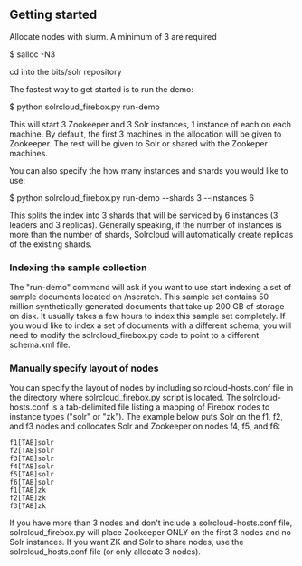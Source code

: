 ## Getting started

Allocate nodes with slurm. A minimum of 3 are required

$ salloc -N3

cd into the bits/solr repository

The fastest way to get started is to run the demo:

$ python solrcloud_firebox.py run-demo

This will start 3 Zookeeper and 3 Solr instances, 1 instance of each on each machine. By default, the first 3 machines in the allocation will be given to Zookeeper. The rest will be given to Solr or shared with the Zookeper machines. 

You can also specify the how many instances and shards you would like to use:

$ python solrcloud_firebox.py run-demo --shards 3 --instances 6

This splits the index into 3 shards that will be serviced by 6 instances (3 leaders and 3 replicas). Generally speaking, if the number of instances is more than the number of shards, Solrcloud will automatically create replicas of the existing shards.

### Indexing the sample collection
The "run-demo" command will ask if you want to use start indexing a set of sample documents located on /nscratch. This sample set contains 50 million synthetically generated documents that take up 200 GB of storage on disk. It usually takes a few hours to index this sample set completely. If you would like to index a set of documents with a different schema, you will need to modify the solrcloud_firebox.py code to point to a different schema.xml file. 

### Manually specify layout of nodes
You can specify the layout of nodes by including solrcloud-hosts.conf file in the  directory where solrcloud_firebox.py script is located. The solrcloud-hosts.conf is a tab-delimited file listing a mapping of Firebox nodes to instance types ("solr" or "zk"). The example below puts Solr on the f1, f2, and f3 nodes and collocates Solr and Zookeeper on nodes f4, f5, and f6:

```
f1[TAB]solr
f2[TAB]solr
f3[TAB]solr
f4[TAB]solr
f5[TAB]solr
f6[TAB]solr
f1[TAB]zk
f2[TAB]zk
f3[TAB]zk
```

If you have more than 3 nodes and don't include a solrcloud-hosts.conf file, solrcloud_firebox.py will place Zookeeper ONLY on the first 3 nodes and no Solr instances. If you want ZK and Solr to share nodes, use the solrcloud_hosts.conf file (or only allocate 3 nodes).


